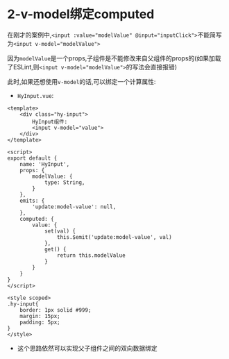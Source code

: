 # 2-v-model绑定computed

在刚才的案例中,`<input :value="modelValue" @input="inputClick">`不能简写为`<input v-model="modelValue">`

因为`modelValue`是一个props,子组件是不能修改来自父组件的props的(如果加载了ESLint,则`<input v-model="modelValue">`的写法会直接报错)

此时,如果还想使用`v-model`的话,可以绑定一个计算属性:

- `HyInput.vue`:

```vue
<template>
    <div class="hy-input">
        HyInput组件:
        <input v-model="value">
    </div>
</template>

<script>
export default {
    name: 'HyInput',
    props: {
        modelValue: {
            type: String,
        }
    },
    emits: {
        'update:model-value': null,
    },
    computed: {
        value: {
            set(val) {
                this.$emit('update:model-value', val)
            },
            get() {
                return this.modelValue
            }
        }
    }
}
</script>

<style scoped>
.hy-input{
    border: 1px solid #999;
    margin: 15px;
    padding: 5px;
}
</style>
```

- 这个思路依然可以实现父子组件之间的双向数据绑定